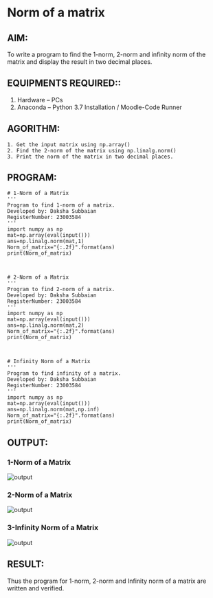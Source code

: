 # Norm of a matrix
## AIM:
To write a program to find the 1-norm, 2-norm and infinity norm of the matrix and display the result in two decimal places.
## EQUIPMENTS REQUIRED::
1.	Hardware – PCs
2.	Anaconda – Python 3.7 Installation / Moodle-Code Runner
## AGORITHM:
	1. Get the input matrix using np.array()   
    2. Find the 2-norm of the matrix using np.linalg.norm()
	3. Print the norm of the matrix in two decimal places.
## PROGRAM:
```
# 1-Norm of a Matrix
'''
Program to find 1-norm of a matrix.
Developed by: Daksha Subbaian
RegisterNumber: 23003584
'''
import numpy as np
mat=np.array(eval(input()))
ans=np.linalg.norm(mat,1)
Norm_of_matrix="{:.2f}".format(ans)
print(Norm_of_matrix)



# 2-Norm of a Matrix
'''
Program to find 2-norm of a matrix.
Developed by: Daksha Subbaian
RegisterNumber: 23003584
'''
import numpy as np
mat=np.array(eval(input()))
ans=np.linalg.norm(mat,2)
Norm_of_matrix="{:.2f}".format(ans)
print(Norm_of_matrix)



# Infinity Norm of a Matrix
'''
Program to find infinity of a matrix.
Developed by: Daksha Subbaian
RegisterNumber: 23003584
'''
import numpy as np
mat=np.array(eval(input()))
ans=np.linalg.norm(mat,np.inf)
Norm_of_matrix="{:.2f}".format(ans)
print(Norm_of_matrix)
```
## OUTPUT:
### 1-Norm of a Matrix

![output](/output07\)1..png)

### 2-Norm of a Matrix
![output](/output07\)2..png)

### 3-Infinity Norm of a Matrix
![output](/output07\)3..png)

## RESULT:
Thus the program for 1-norm, 2-norm and Infinity norm of a matrix are written and verified.
